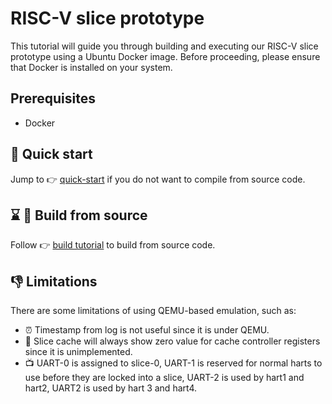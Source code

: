 # RISC-V slice prototype

This tutorial will guide you through building and executing our RISC-V slice
prototype using a Ubuntu Docker image. Before proceeding, please ensure that
Docker is installed on your system.

## Prerequisites

* Docker

## :rocket: Quick start

Jump to :point_right: [quick-start](quick-start.md) if you do not want to compile from source code.

## :hourglass: :wrench: Build from source
Follow :point_right: [build tutorial](build.md) to build from source code.

## :-1: Limitations
There are some limitations of using QEMU-based emulation, such as: 
* :alarm_clock: Timestamp from log is not useful since it is under QEMU.
* :construction: Slice cache will always show zero value for cache controller registers since it is unimplemented.
* :tv: UART-0 is assigned to slice-0, UART-1 is reserved for normal harts to use before they are locked into a slice, UART-2 is used by hart1 and hart2, UART2 is used by hart 3 and hart4.

